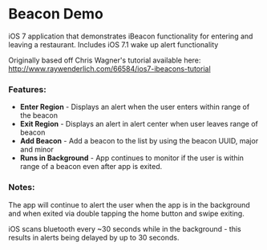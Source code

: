 # Beacon Demo

iOS 7 application that demonstrates iBeacon functionality for entering and leaving a restaurant. Includes iOS 7.1 wake up alert functionality

Originally based off Chris Wagner's tutorial available here: http://www.raywenderlich.com/66584/ios7-ibeacons-tutorial

### Features:

* **Enter Region** - Displays an alert when the user enters within range of the beacon
* **Exit Region** - Displays an alert in alert center when user leaves range of beacon
* **Add Beacon** - Add a beacon to the list by using the beacon UUID, major and minor
* **Runs in Background** - App continues to monitor if the user is within range of a beacon even after app is exited.

### Notes:

The app will continue to alert the user when the app is in the background and when exited via double tapping the home button and swipe exiting.

iOS scans bluetooth every ~30 seconds while in the background - this results in alerts being delayed by up to 30 seconds.